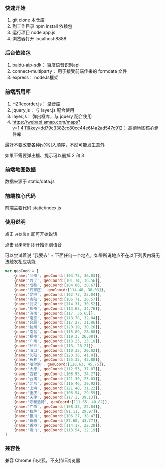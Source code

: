 ### 快速开始

1. git clone 本仓库
2. 到工作目录 npm install 依赖包
3. 运行项目 node app.js 
4. 浏览器打开 localhost:8888

### 后台依赖包
1. baidu-aip-sdk： 百度语音识别api
2. connect-multiparty： 用于接受前端传来的 formdata 文件
3. express：  nodeJs框架

### 前端所用库
1. HZRecorder.js： 录音库
2. jquery.js： 与 layer.js 配合使用
3. layer.js： 弹出框库，与 jquery 配合使用
4. https://webapi.amap.com/maps?v=1.4.11&key=dd79c3382cc80cc44e6f4a2ad547c912： 高德地图核心组件库


最好不要改变各种js的引入顺序，不然可能发生意外

如果不需要弹出框、提示可以删掉 2 和 3

### 前端地图数据
数据来源于 static/data.js

### 前端核心代码
前端主要代码 static/index.js

### 使用说明
点击 `开始录音` 即可开始说话

点击 `结束录音` 即开始识别语音

可以尝试着说 “我要去” + 下面任何一个地点，如果所说地点不在以下列表内将无法触发相应功能
```js
var geoCood = [
    {name:'兰州', geoCoord:[103.73, 36.03]},
    {name:'西宁', geoCoord:[101.74, 36.56]},
    {name:'成都', geoCoord:[104.06, 30.67]},
    {name:'石家庄', geoCoord:[114.48, 38.03]},
    {name:'昆明', geoCoord:[102.73, 25.04]},
    {name:'贵阳', geoCoord:[106.71, 26.57]},
    {name:'武汉', geoCoord:[114.31, 30.52]},
    {name:'郑州', geoCoord:[113.65, 34.76]},
    {name:'济南', geoCoord:[117, 36.65]},
    {name:'南京', geoCoord:[118.78, 32.04]},
    {name:'合肥', geoCoord:[117.27, 31.86]},
    {name:'杭州', geoCoord:[120.19, 30.26]},
    {name:'南昌', geoCoord:[115.89, 28.68]},
    {name:'福州', geoCoord:[119.3, 26.08]},
    {name:'广州', geoCoord:[113.23, 23.16]},
    {name:'长沙', geoCoord:[113, 28.21]},
    {name:'海口', geoCoord:[110.35, 20.02]},
    {name:'沈阳', geoCoord:[123.38, 41.8]},
    {name:'长春', geoCoord:[125.35, 43.88]},
    {name:'哈尔滨', geoCoord:[126.63, 45.75]},
    {name:'太原', geoCoord:[112.53, 37.87]},
    {name:'西安', geoCoord:[108.95, 34.27]},
    {name:'台湾', geoCoord:[121.30, 25.03]},
    {name:'北京', geoCoord:[116.46, 39.92]},
    {name:'上海', geoCoord:[121.48, 31.22]},
    {name:'重庆', geoCoord:[106.54, 29.59]},
    {name:'天津', geoCoord:[117.2, 39.13]},
    {name:'呼和浩特', geoCoord:[111.65, 40.82]},
    {name:'广西', geoCoord:[108.33, 22.84]},
    {name:'拉萨', geoCoord:[91.11, 29.97]},
    {name:'银川', geoCoord:[106.27, 38.47]},
    {name:'新疆', geoCoord:[87.68, 43.77]},
    {name:'香港', geoCoord:[114.17, 22.28]},
    {name:'澳门', geoCoord:[113.54, 22.19]}
]
```

### 兼容性
兼容 Chrome 和火狐，不支持IE浏览器